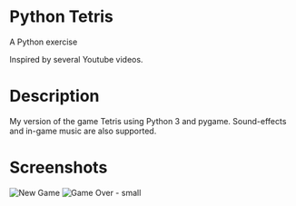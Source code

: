 # Python Tetris

A Python exercise

Inspired by several Youtube videos.

# Description
My version of the game Tetris using Python 3 and pygame.
Sound-effects and in-game music are also supported.

# Screenshots
![New Game](https://github.com/Barry-Fraser-Anderson/Tetris/assets/112425916/73827b37-a4cd-49cb-a03c-1c160943ffbd)
![Game Over - small](https://github.com/Barry-Fraser-Anderson/Tetris/assets/112425916/f88b1d62-209c-4b7a-8ba2-5cf1ce059399)
